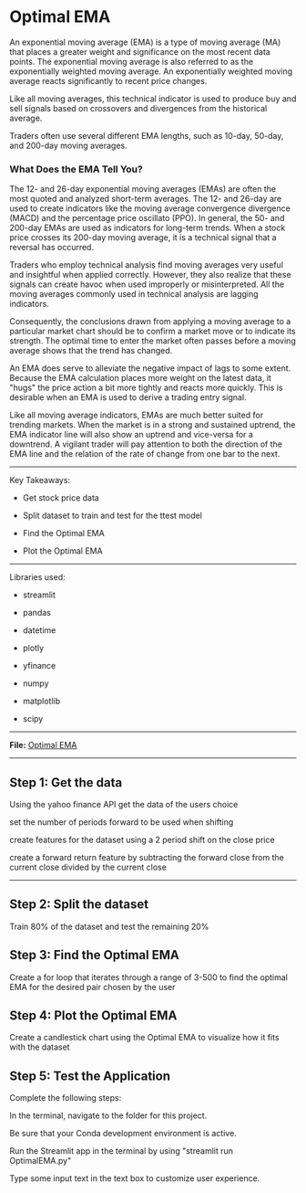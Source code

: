 # Optimal EMA

An exponential moving average (EMA) is a type of moving average (MA) that places a greater weight and significance on the most recent data points. The exponential moving average is also referred to as the exponentially weighted moving average. An exponentially weighted moving average reacts significantly to recent price changes.

Like all moving averages, this technical indicator is used to produce buy and sell signals based on crossovers and divergences from the historical average.

Traders often use several different EMA lengths, such as 10-day, 50-day, and 200-day moving averages.

### What Does the EMA Tell You?

The 12- and 26-day exponential moving averages (EMAs) are often the most quoted and analyzed short-term averages. The 12- and 26-day are used to create indicators like the moving average convergence divergence (MACD) and the percentage price oscillato (PPO). In general, the 50- and 200-day EMAs are used as indicators for long-term trends. When a stock price crosses its 200-day moving average, it is a technical signal that a reversal has occurred.

Traders who employ technical analysis find moving averages very useful and insightful when applied correctly. However, they also realize that these signals can create havoc when used improperly or misinterpreted. All the moving averages commonly used in technical analysis are lagging indicators.

Consequently, the conclusions drawn from applying a moving average to a particular market chart should be to confirm a market move or to indicate its strength. The optimal time to enter the market often passes before a moving average shows that the trend has changed.

An EMA does serve to alleviate the negative impact of lags to some extent. Because the EMA calculation places more weight on the latest data, it "hugs" the price action a bit more tightly and reacts more quickly. This is desirable when an EMA is used to derive a trading entry signal.

Like all moving average indicators, EMAs are much better suited for trending markets. When the market is in a strong and sustained uptrend, the EMA indicator line will also show an uptrend and vice-versa for a downtrend. A vigilant trader will pay attention to both the direction of the EMA line and the relation of the rate of change from one bar to the next.

---

Key Takeaways:

- Get stock price data

- Split dataset to train and test for the ttest model 

- Find the Optimal EMA

- Plot the Optimal EMA

---

Libraries used:

- streamlit

- pandas

- datetime 

- plotly

- yfinance

- numpy

- matplotlib

- scipy

---

**File:** [Optimal EMA](OptimalEMA.py)

---


## Step 1: Get the data

Using the yahoo finance API get the data of the users choice

set the number of periods forward to be used when shifting

create features for the dataset using a 2 period shift on the close price

create a forward return feature by subtracting the forward close from the current close divided by the current close

---

## Step 2: Split the dataset

Train 80% of the dataset and test the remaining 20%

## Step 3: Find the Optimal EMA

Create a for loop that iterates through a range of 3-500 to find the optimal EMA for the desired pair chosen by the user


## Step 4: Plot the Optimal EMA

Create a candlestick chart using the Optimal EMA to visualize how it fits with the dataset


## Step 5: Test the Application
Complete the following steps:


In the terminal, navigate to the folder for this project.


Be sure that your Conda development environment is active.


Run the Streamlit app in the terminal by using "streamlit run OptimalEMA.py"


Type some input text in the text box to customize user experience.
